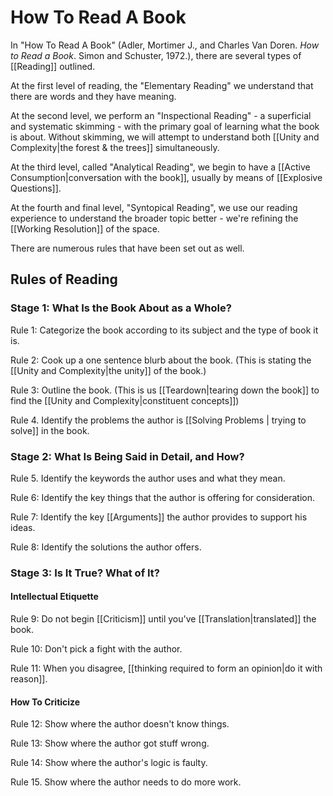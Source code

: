 # How To Read A Book
In "How To Read A Book" (Adler, Mortimer J., and Charles Van Doren. _How to Read a Book_. Simon and Schuster, 1972.), there are several types of [[Reading]] outlined.

At the first level of reading, the "Elementary Reading" we understand that there are words and they have meaning. 

At the second level, we perform an "Inspectional Reading" - a superficial and systematic skimming - with the primary goal of learning what the book is about. Without skimming, we will attempt to understand both [[Unity and Complexity|the forest & the trees]] simultaneously.

At the third level, called "Analytical Reading", we begin to have a [[Active Consumption|conversation with the book]], usually by means of [[Explosive Questions]].

At the fourth and final level, "Syntopical Reading", we use our reading experience to understand the broader topic better - we're refining the [[Working Resolution]] of the space.

There are numerous rules that have been set out as well.

## Rules of Reading

### Stage 1: What Is the Book About as a Whole?

Rule 1: Categorize the book according to its subject and the type of book it is.

Rule 2: Cook up a one sentence blurb about the book. (This is stating the [[Unity and Complexity|the unity]] of the book.)

Rule 3: Outline the book. (This is us [[Teardown|tearing down the book]] to find the [[Unity and Complexity|constituent concepts]])

Rule 4. Identify the problems the author is [[Solving Problems | trying to solve]] in the book.

### Stage 2: What Is Being Said in Detail, and How?

Rule 5. Identify the keywords the author uses and what they mean.

Rule 6: Identify the key things that the author is offering for consideration.

Rule 7: Identify the key [[Arguments]] the author provides to support his ideas.

Rule 8: Identify the solutions the author offers.

### Stage 3: Is It True? What of It?
#### Intellectual Etiquette
Rule 9: Do not begin [[Criticism]] until you've [[Translation|translated]] the book.

Rule 10: Don't pick a fight with the author.

Rule 11: When you disagree, [[thinking required to form an opinion|do it with reason]].


#### How To Criticize
Rule 12: Show where the author doesn't know things.

Rule 13: Show where the author got stuff wrong.

Rule 14: Show where the author's logic is faulty.

Rule 15. Show where the author needs to do more work.